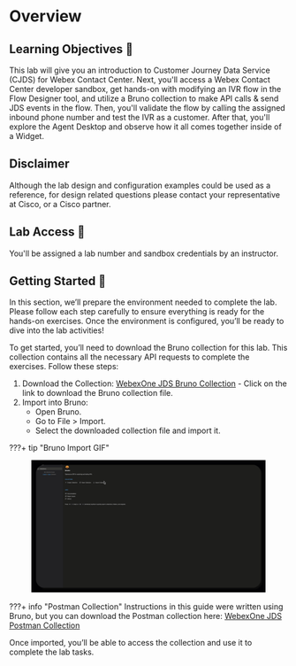 # Overview

## Learning Objectives :open_book:

This lab will give you an introduction to Customer Journey Data Service (CJDS) for Webex Contact Center. Next, you'll access a Webex Contact Center developer sandbox, get hands-on with modifying an IVR flow in the Flow Designer tool, and utilize a Bruno collection to make API calls & send JDS events in the flow. Then, you'll validate the flow by calling the assigned inbound phone number and test the IVR as a customer. After that, you'll explore the Agent Desktop and observe how it all comes together inside of a Widget. 

## Disclaimer

Although the lab design and configuration examples could be used as a reference, for design related questions please contact your representative at Cisco, or a Cisco partner.

## Lab Access :key:

You'll be assigned a lab number and sandbox credentials by an instructor. 

## Getting Started :rocket:

In this section, we’ll prepare the environment needed to complete the lab. Please follow each step carefully to ensure everything is ready for the hands-on exercises. Once the environment is configured, you’ll be ready to dive into the lab activities!

To get started, you’ll need to download the Bruno collection for this lab. This collection contains all the necessary API requests to complete the exercises. Follow these steps:

1. Download the Collection: <a href="https://github.com/WebexCC-SA/LAB-2851/blob/main/docs/assets/Bruno_Wx1_JDS_Collection.json" target="_blank">WebexOne JDS Bruno Collection</a>  - Click on the link to download the Bruno collection file.
2. Import into Bruno:
    - Open Bruno.
    - Go to File > Import.
    - Select the downloaded collection file and import it.

???+ tip "Bruno Import GIF"
    <figure markdown>
    ![Bruno Import](./assets/import_collection_bruno.gif)
    </figure>

???+ info "Postman Collection"
    Instructions in this guide were written using Bruno, but you can download the Postman collection here: <a href="https://github.com/WebexCC-SA/LAB-2851/blob/main/docs/assets/Wx1_JDS_Collection.postman_collection.json" target="_blank">WebexOne JDS Postman Collection</a>

Once imported, you’ll be able to access the collection and use it to complete the lab tasks.